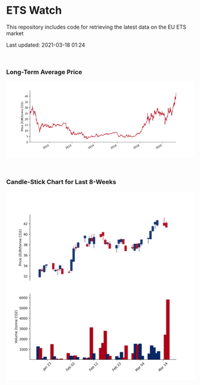 # ETS Watch

This repository includes code for retrieving the latest data on the EU ETS market

Last updated: 2021-03-18 01:24

<br>

### Long-Term Average Price

![Long-term average](img/long_term_avg.png)

<br>

### Candle-Stick Chart for Last 8-Weeks

![Open, High, Low, Close & Volume](img/ohlc_vol.png)

